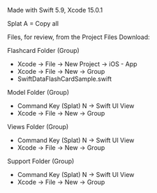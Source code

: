 Made with Swift 5.9, Xcode 15.0.1

Splat A = Copy all

Files, for review, from the Project Files Download:

Flashcard Folder (Group)
* Xcode -> File -> New Project -> iOS - App
* Xcode -> File -> New -> Group
* SwiftDataFlashCardSample.swift

Model Folder (Group)
* Command Key (Splat) N -> Swift UI View
* Xcode -> File -> New -> Group

Views Folder (Group)
* Command Key (Splat) N -> Swift UI View
* Xcode -> File -> New -> Group

Support Folder (Group)
* Command Key (Splat) N -> Swift UI View
* Xcode -> File -> New -> Group




